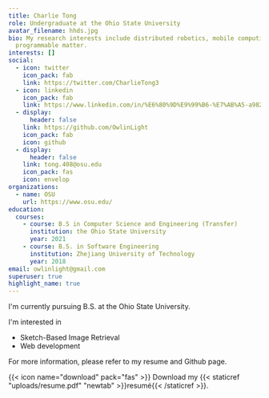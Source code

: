 ```yaml
---
title: Charlie Tong
role: Undergraduate at the Ohio State University
avatar_filename: hhds.jpg
bio: My research interests include distributed robotics, mobile computing and
  programmable matter.
interests: []
social:
  - icon: twitter
    icon_pack: fab
    link: https://twitter.com/CharlieTong3
  - icon: linkedin
    icon_pack: fab
    link: https://www.linkedin.com/in/%E6%80%9D%E9%99%B6-%E7%AB%A5-a982431aa/
  - display:
      header: false
    link: https://github.com/OwlinLight
    icon_pack: fab
    icon: github
  - display:
      header: false
    link: tong.408@osu.edu
    icon_pack: fas
    icon: envelop
organizations:
  - name: OSU
    url: https://www.osu.edu/
education:
  courses:
    - course: B.S in Computer Science and Engineering (Transfer)
      institution: the Ohio State University
      year: 2021
    - course: B.S. in Software Engineering
      institution: Zhejiang University of Technology
      year: 2018
email: owlinlight@gmail.com
superuser: true
highlight_name: true
---
```

I'm currently pursuing B.S. at the Ohio State University.

I'm interested in 

* Sketch-Based Image Retrieval
* Web development

For more information, please refer to my resume and Github page.

{{< icon name="download" pack="fas" >}} Download my {{< staticref "uploads/resume.pdf" "newtab" >}}resumé{{< /staticref >}}.